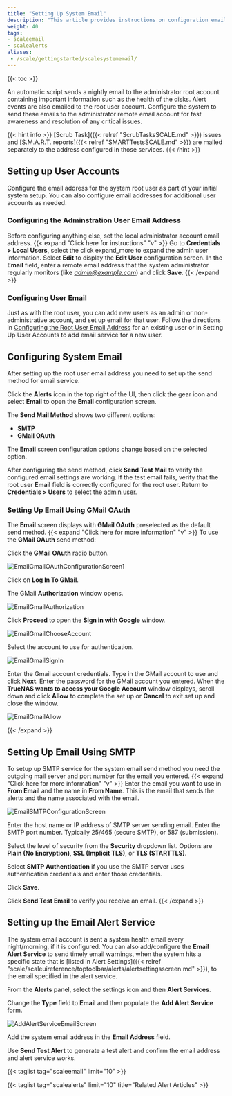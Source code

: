 ```yaml
---
title: "Setting Up System Email"
description: "This article provides instructions on configuration email using SMTP or GMail OAuth, and setting up the email alert service in SCALE."
weight: 40
tags:
- scaleemail
- scalealerts
aliases:
 - /scale/gettingstarted/scalesystememail/
---
```


{{< toc >}}

An automatic script sends a nightly email to the administrator root account containing important information such as the health of the disks.
Alert events are also emailed to the root user account.
Configure the system to send these emails to the administrator remote email account for fast awareness and resolution of any critical issues.

{{< hint info >}}
[Scrub Task]({{< relref "ScrubTasksSCALE.md" >}}) issues and [S.M.A.R.T. reports]({{< relref "SMARTTestsSCALE.md" >}}) are mailed separately to the address configured in those services.
{{< /hint >}}
## Setting up User Accounts

Configure the email address for the system root user as part of your initial system setup. 
You can also configure email addresses for additional user accounts as needed.

### Configuring the Adminstration User Email Address

Before configuring anything else, set the local administrator account email address.
{{< expand "Click here for instructions" "v" >}}
Go to **Credentials > Local Users**, select the  click <span class="material-icons">expand_more</span> to expand the admin user information. Select **Edit** to display the **Edit User** configuration screen.
In the **Email** field, enter a remote email address that the system administrator regularly monitors (like *admin@example.com*) and click **Save**.
{{< /expand >}}
### Configuring User Email

Just as with the root user, you can add new users as an admin or non-administrative account, and set up email for that user. 
Follow the directions in [Configuring the Root User Email Address](#configuring-user-email) for an existing user or in Setting Up User Accounts to add email service for a new user.

## Configuring System Email 

After setting up the root user email address you need to set up the send method for email service.

Click the **Alerts** <span class="iconify" data-icon="mdi:bell"></span> icon in the top right of the UI, then click the gear <span class="iconify" data-icon="mdi:cog"></span> icon and select **Email** to open the **Email** configuration screen.

The **Send Mail Method** shows two different options:

* **SMTP**
* **GMail OAuth**

The **Email** screen configuration options change based on the selected option. 

After configuring the send method, click **Send Test Mail** to verify the configured email settings are working.
If the test email fails, verify that the root user **Email** field is correctly configured for the root user. 
Return to **Credentials > Users** to select the [admin user](#configuring-the-administration-user-email-address).

### Setting Up Email Using GMail OAuth
The **Email** screen displays with **GMail OAuth** preselected as the default send method.
{{< expand "Click here for more information" "v" >}}
To use the **GMail OAuth** send method:

Click the **GMail OAuth** radio button.

![EmailGmailOAuthConfigurationScreen1](/images/SCALE/22.12/EmailGmailOAuthConfigurationScreen1.png "Email Gmail OAuth Screen")

Click on **Log In To GMail**. 

The GMail **Authorization** window opens. 

![EmailGmailAuthorization](/images/SCALE/22.12/EmailGmailAuthorization.png "Email Gmail Authorization Screen")

Click **Proceed** to open the **Sign in with Google** window.

![EmailGmailChooseAccount](/images/SCALE/22.12/EmailGmailChooseAccount.png "Email GMail Choose Account Screen")

Select the account to use for authentication.

![EmailGmailSignIn](/images/SCALE/22.12/EmailGmailSignIn.png "Email GMail Sign In")

Enter the Gmail account credentials. Type in the GMail account to use and click **Next**. 
Enter the password for the GMail account you entered. 
When the **TrueNAS wants to access your Google Account** window displays, scroll down and click **Allow** to complete the set up or **Cancel** to exit set up and close the window.

![EmailGmailAllow](/images/SCALE/22.12/EmailGmailAllow.png "Email GMail Allow")

{{< /expand >}}
## Setting Up Email Using SMTP
To setup up SMTP service for the system email send method you need the outgoing mail server and port number for the email you entered.
{{< expand "Click here for more information" "v" >}}
Enter the email you want to use in **From Email** and the name in **From Name**. 
This is the email that sends the alerts and the name associated with the email.

![EmailSMTPConfigurationScreen](/images/SCALE/22.12/EmailSMTPConfigurationScreen.png "Email SMTP Screen")

Enter the host name or IP address of SMTP server sending email.
Enter the SMTP port number. 
Typically 25/465 (secure SMTP), or 587 (submission).

Select the level of security from the **Security** dropdown list. Options are **Plain (No Encryption)**, **SSL (Implicit TLS)**, or **TLS (STARTTLS)**.

Select **SMTP Authentication** if you use the SMTP server uses authentication credentials and enter those credentials.

Click **Save**.

Click **Send Test Email** to verify you receive an email.
{{< /expand >}}

## Setting up the Email Alert Service

The system email account is sent a system health email every night/morning, if it is configured. You can also add/configure the **Email Alert Service** to send timely email warnings, when the system hits a specific state that is [listed in Alert Settings]({{< relref "scale/scaleuireference/toptoolbar/alerts/alertsettingsscreen.md" >}}), to the email specified in the alert service.

From the **Alerts** panel, select the <span class="material-icons">settings</span> icon and then **Alert Services**.

Change the **Type** field to **Email** and then populate the **Add Alert Service** form.

![AddAlertServiceEmailScreen](/images/SCALE/22.12/AddAlertServiceEmailScreen.png "Add Email Alert Service")

Add the system email address in the **Email Address** field.

Use **Send Test Alert** to generate a test alert and confirm the email address and alert service works.

{{< taglist tag="scaleemail" limit="10" >}}

{{< taglist tag="scalealerts" limit="10" title="Related Alert Articles" >}}

